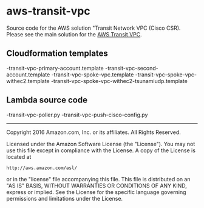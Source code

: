 # aws-transit-vpc
Source code for the AWS solution "Transit Network VPC (Cisco CSR). Please see the main solution for the [AWS Transit VPC](https://aws.amazon.com/answers/transit-vpc/). 


## Cloudformation templates

-transit-vpc-primary-account.template
-transit-vpc-second-account.template
-transit-vpc-spoke-vpc.template
-transit-vpc-spoke-vpc-withec2.template
-transit-vpc-spoke-vpc-withec2-tsunamiudp.template

## Lambda source code

-transit-vpc-poller.py
-transit-vpc-push-cisco-config.py

***

Copyright 2016 Amazon.com, Inc. or its affiliates. All Rights Reserved.

Licensed under the Amazon Software License (the "License"). You may not use this file except in compliance with the License. A copy of the License is located at

    http://aws.amazon.com/asl/

or in the "license" file accompanying this file. This file is distributed on an "AS IS" BASIS, WITHOUT WARRANTIES OR CONDITIONS OF ANY KIND, express or implied. See the License for the specific language governing permissions and limitations under the License.